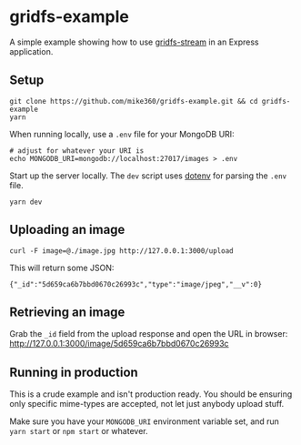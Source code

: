 # gridfs-example

A simple example showing how to use [gridfs-stream](https://npmjs.com/package/gridfs-stream)
in an Express application.

## Setup

```
git clone https://github.com/mike360/gridfs-example.git && cd gridfs-example
yarn
```

When running locally, use a `.env` file for your MongoDB URI:

```
# adjust for whatever your URI is
echo MONGODB_URI=mongodb://localhost:27017/images > .env
```

Start up the server locally. The `dev` script uses [dotenv](https://npmjs.com/package/dotenv)
for parsing the `.env` file.

```
yarn dev
```

## Uploading an image

```
curl -F image=@./image.jpg http://127.0.0.1:3000/upload
```

This will return some JSON:

```
{"_id":"5d659ca6b7bbd0670c26993c","type":"image/jpeg","__v":0}
```

## Retrieving an image

Grab the `_id` field from the upload response and open the URL in browser: http://127.0.0.1:3000/image/5d659ca6b7bbd0670c26993c

## Running in production

This is a crude example and isn't production ready. You should be ensuring only
specific mime-types are accepted, not let just anybody upload stuff.

Make sure you have your `MONGODB_URI` environment variable set, and run
`yarn start` or `npm start` or whatever.
